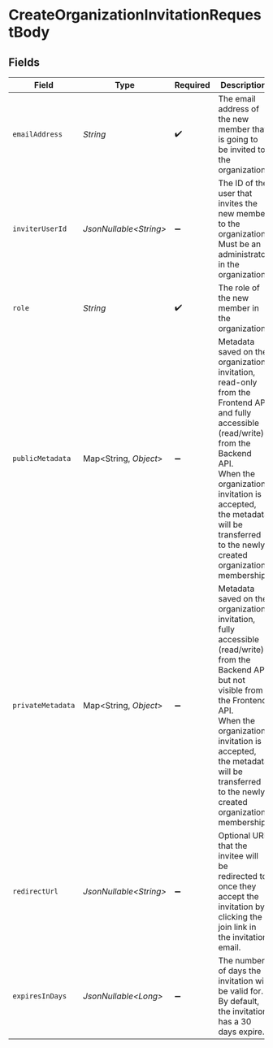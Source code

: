 # CreateOrganizationInvitationRequestBody


## Fields

| Field                                                                                                                                                                                                                                                                 | Type                                                                                                                                                                                                                                                                  | Required                                                                                                                                                                                                                                                              | Description                                                                                                                                                                                                                                                           |
| --------------------------------------------------------------------------------------------------------------------------------------------------------------------------------------------------------------------------------------------------------------------- | --------------------------------------------------------------------------------------------------------------------------------------------------------------------------------------------------------------------------------------------------------------------- | --------------------------------------------------------------------------------------------------------------------------------------------------------------------------------------------------------------------------------------------------------------------- | --------------------------------------------------------------------------------------------------------------------------------------------------------------------------------------------------------------------------------------------------------------------- |
| `emailAddress`                                                                                                                                                                                                                                                        | *String*                                                                                                                                                                                                                                                              | :heavy_check_mark:                                                                                                                                                                                                                                                    | The email address of the new member that is going to be invited to the organization                                                                                                                                                                                   |
| `inviterUserId`                                                                                                                                                                                                                                                       | *JsonNullable\<String>*                                                                                                                                                                                                                                               | :heavy_minus_sign:                                                                                                                                                                                                                                                    | The ID of the user that invites the new member to the organization.<br/>Must be an administrator in the organization.                                                                                                                                                 |
| `role`                                                                                                                                                                                                                                                                | *String*                                                                                                                                                                                                                                                              | :heavy_check_mark:                                                                                                                                                                                                                                                    | The role of the new member in the organization                                                                                                                                                                                                                        |
| `publicMetadata`                                                                                                                                                                                                                                                      | Map\<String, *Object*>                                                                                                                                                                                                                                                | :heavy_minus_sign:                                                                                                                                                                                                                                                    | Metadata saved on the organization invitation, read-only from the Frontend API and fully accessible (read/write) from the Backend API.<br/>When the organization invitation is accepted, the metadata will be transferred to the newly created organization membership. |
| `privateMetadata`                                                                                                                                                                                                                                                     | Map\<String, *Object*>                                                                                                                                                                                                                                                | :heavy_minus_sign:                                                                                                                                                                                                                                                    | Metadata saved on the organization invitation, fully accessible (read/write) from the Backend API but not visible from the Frontend API.<br/>When the organization invitation is accepted, the metadata will be transferred to the newly created organization membership. |
| `redirectUrl`                                                                                                                                                                                                                                                         | *JsonNullable\<String>*                                                                                                                                                                                                                                               | :heavy_minus_sign:                                                                                                                                                                                                                                                    | Optional URL that the invitee will be redirected to once they accept the invitation by clicking the join link in the invitation email.                                                                                                                                |
| `expiresInDays`                                                                                                                                                                                                                                                       | *JsonNullable\<Long>*                                                                                                                                                                                                                                                 | :heavy_minus_sign:                                                                                                                                                                                                                                                    | The number of days the invitation will be valid for. By default, the invitation has a 30 days expire.                                                                                                                                                                 |